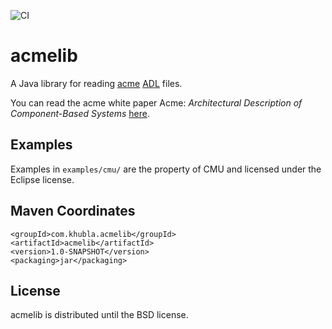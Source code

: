 ![CI](https://github.com/teverett/acmelib/workflows/CI/badge.svg)

acmelib
========

A Java library for reading [acme](http://www.cs.cmu.edu/~acme/) [ADL](https://en.wikipedia.org/wiki/Architecture_description_language) files.

You can read the acme white paper Acme: *Architectural Description of
Component-Based Systems* [here](https://acme.able.cs.cmu.edu/pubs/show.php?id=162).

Examples
-------------------

Examples in `examples/cmu/` are the property of CMU and licensed under the Eclipse license.

Maven Coordinates
-------------------

```
<groupId>com.khubla.acmelib</groupId>
<artifactId>acmelib</artifactId>
<version>1.0-SNAPSHOT</version>
<packaging>jar</packaging>
```

License
---------

acmelib is distributed until the BSD license. 

